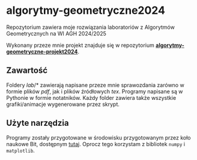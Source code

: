 # algorytmy-geometryczne2024

Repozytorium zawiera moje rozwiązania laboratoriów
z Algorytmów Geometrycznych na WI AGH 2024/2025

Wykonany przeze mnie projekt znajduje się
w repozytorium [**algorytmy-geometryczne-projekt2024**](https://github.com/kxlsx/algorytmy-geometryczne-projekt2024).

## Zawartość

Foldery *lab*/* zawierają napisane przeze mnie sprawozdania
zarówno w formie plików *pdf*, jak i plików źródłowych *tex*.
Programy napisane są w Pythonie w formie notatników.
Każdy folder zawiera także wszystkie grafiki/animacje
wygenerowane przez skrypt.

## Użyte narzędzia

Programy zostały przygotowane w środowisku przygotowanym
przez koło naukowe Bit, dostępnym [tutaj](https://github.com/kxlsx/algorytmy-geometryczne-projekt2024/blob/main/point_location.ipynb).
Oprocz tego korzystam z bibliotek `numpy` i `matplotlib`.
